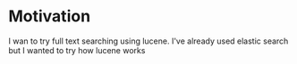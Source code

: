# Motivation
I wan to try full text searching using lucene. I've already used elastic search but I wanted to try how lucene works